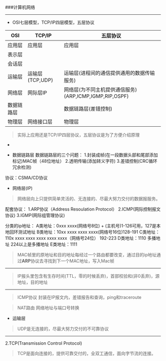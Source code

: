 ###计算机网络

***

- OSI七层模型，TCP/IP四层模型，五层协议

| OSI   | TCP/IP       | 五层协议                                     |
| ----- | ------------ | ---------------------------------------- |
| 应用层   | 应用层          | 应用层                                      |
| 表示层   |              |                                          |
| 会话层   |              |                                          |
| 运输层   | 运输层(TCP,UDP) | 运输层(进程间的通信提供通用的数据传输服务)                   |
| 网络层   | 网际层IP        | 网络层(为不同主机提供通信服务)(ARP,ICMP,IGMP,RIP,OSPF) |
| 数据链路层 |              | 数据链路层(差错控制)                              |
| 物理层   | 网络接口层        | 物理层                                      |

>实际上应用还是TCP/IP四层协议，五层协议是为了方便介绍原理

- 


- 数据链路层
  数据链路层的三个问题：
  1.封装成帧(在一段数据头部和尾部添加标记)MAC帧（48位地址）
  2.透明传输(添加转义字符)
  3.差错控制(CRC循环冗余检测)

协议：CSMA/CD协议




- 网络层(IP)
> 网络层向上只提供简单灵活的、无连接的、尽最大努力交付的数据报服务。

配套协议：
1.ARP协议（Address Resoulation Protocol）
2.ICMP(网际控制报文协议)
3.IGMP(网际组管理协议)

分类的ip地址：
A类地址：0xxx xxxx(网络号8位) + (主机号)1-126可用，127是本地回环测试地址
B类地址：10xx xxxx xxxx xxxx(网络号16位)128-191
C类地址：110x xxxx xxxx xxxx xxxx xxxx（网络号24位） 192-223
D类地址：1110 多播地址 224以上是多播地址
E类地址：1111

> MAC帧里的原地址和目的地址每经过一个路由都要改变，通过目的ip地址通过**ARP**协议去寻找到下一个MAC地址，写入Mac帧

***

> IP报头里包含有生存时间(TTL，零的时候丢弃)，首部校验和(非0丢弃)，源地址，目的地址

***

> ICMP协议
> 封装在IP报文内，差错报告和查询，ping和traceroute

> NAT路由 网络地址与端口号转换




- 运输层
> UDP是无连接的，尽最大努力交付的不可靠协议

***
2.TCP(Transmission Control Protocol)
> TCP是面向连接的，提供可靠交付的，全双工通信，面向字节流的连接。

